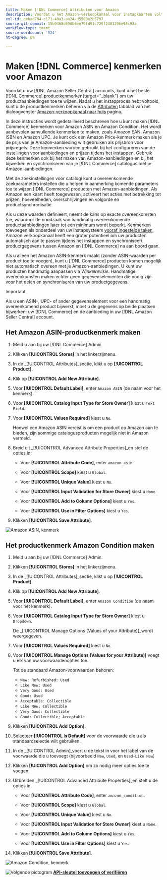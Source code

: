 ```yaml
---
title: Maken [!DNL Commerce] Attributen voor Amazon
description: Voordat u het Amazon-verkoopkanaal voor instapkaarten voltooit, moet u controleren of u over de vereiste [!UICONTROL Commerce] productkenmerken.
exl-id: eebad794-c171-40a3-aa24-d5509e2b5797
source-git-commit: 15b9468d090b6ee79fd91c729f2481296e98c93a
workflow-type: tm+mt
source-wordcount: '524'
ht-degree: 0%

---
```


# Maken [!DNL Commerce] kenmerken voor Amazon

Voordat u uw [!DNL Amazon Seller Central] accounts, kunt u het beste [!DNL Commerce] [productkenmerken](https://docs.magento.com/user-guide/stores/attributes-product.html){target=&quot;_blank&quot;} om uw productaanbiedingen toe te wijzen. Nadat u het instapproces hebt voltooid, kunt u de productkenmerken beheren via de [Attributen](./managing-attributes.md) tabblad van het dialoogvenster [Amazon-verkoopkanaal naar huis](./amazon-sales-channel-home.md) pagina.

In deze instructies wordt gedetailleerd beschreven hoe u kunt maken [!DNL Commerce] kenmerken voor Amazon ASIN en Amazon Condition. Het wordt aanbevolen aanvullende kenmerken te maken, zoals Amazon EAN, Amazon ISBN en Amazon UPC. Je kunt ook een Amazon Price-kenmerk maken als je de prijs van je Amazon-aanbieding wilt gebruiken als prijsbron voor prijsregels. Deze kenmerken worden gebruikt bij het configureren van de instellingen voor aanbiedingen en prijzen tijdens het instappen. Gebruik deze kenmerken ook bij het maken van Amazon-aanbiedingen en bij het bijwerken en synchroniseren van je [!DNL Commerce] catalogus met je Amazon-aanbiedingen.

Met de zoekinstellingen voor catalogi kunt u overeenkomende zoekparameters instellen die u helpen in aanmerking komende parameters toe te wijzen [!DNL Commerce] producten met Amazon-aanbiedingen. Als Amazon een kaart heeft toegewezen, activeert het acties met betrekking tot prijzen, hoeveelheden, overschrijvingen en volgorde en productsynchronisatie.

Als u deze waarden definieert, neemt de kans op exacte overeenkomsten toe, waardoor de noodzaak van handmatig overeenkomende productaanbiedingen later tot een minimum wordt beperkt. Kenmerken toevoegen als onderdeel van uw instapsysteem [vooraf ingestelde taken](./amazon-pre-setup-tasks.md), Amazon verkoopkanaal heeft een groter potentieel om uw producten automatisch aan te passen tijdens het instappen en synchroniseert productgegevens tussen Amazon en [!DNL Commerce] na aan boord gaan.

Als u alleen het Amazon ASIN-kenmerk maakt (zonder ASIN-waarden per product toe te voegen), kunt u [!DNL Commerce] producten komen mogelijk niet automatisch overeen met je Amazon-aanbiedingen. U kunt uw producten handmatig aanpassen via _Winkelrevisie_. Handmatige overeenkomsten maken echter geen gegevenselementen die nodig zijn voor het delen en synchroniseren van uw productgegevens.

>[!IMPORTANT]
>
>Als u een ASIN-, UPC- of ander gegevenselement voor een handmatig overeenkomend product bijwerkt, moet u de gegevens op beide plaatsen bijwerken: uw [!DNL Commerce] en de aanbieding in uw [!DNL Amazon Seller Central] account.

## Het Amazon ASIN-productkenmerk maken

1. Meld u aan bij uw [!DNL Commerce] Admin.

1. Klikken **[!UICONTROL Stores]** in het linkerzijmenu.

1. In de _[!UICONTROL Attributes]_sectie, klikt u op **[!UICONTROL Product]**.

1. Klik op **[!UICONTROL Add New Attribute]**.

1. Voor **[!UICONTROL Default Label]**, enter `Amazon ASIN` (de naam voor het kenmerk).

1. Voor **[!UICONTROL Catalog Input Type for Store Owner]** kiest u `Text Field`.

1. Voor **[!UICONTROL Values Required]** kiest u `No`.

   Hoewel een Amazon ASIN vereist is om een product op Amazon aan te bieden, zijn sommige catalogusproducten mogelijk niet in Amazon vermeld.

1. Breid uit _[!UICONTROL Advanced Attribute Properties]_en stel de opties in:

   - Voor **[!UICONTROL Attribute Code]**, enter `amazon_asin`.

   - Voor **[!UICONTROL Scope]** kiest u `Global`.

   - Voor **[!UICONTROL Unique Value]** kiest u `No`.

   - Voor **[!UICONTROL Input Validation for Store Owner]** kiest u `None`.

   - Voor **[!UICONTROL Add to Column Options]** kiest u `Yes`.

   - Voor **[!UICONTROL Use in Filter Options]** kiest u `Yes`.

1. Klikken **[!UICONTROL Save Attribute]**.

![Amazon ASIN, kenmerk](assets/creating-asin-attribute.png)

## Het productkenmerk Amazon Condition maken

1. Meld u aan bij uw [!DNL Commerce] Admin.

1. Klikken **[!UICONTROL Stores]** in het linkerzijmenu.

1. In de _[!UICONTROL Attributes]_sectie, klikt u op **[!UICONTROL Product]**.

1. Klik op **[!UICONTROL Add New Attribute]**.

1. Voor **[!UICONTROL Default Label]**, enter `Amazon Condition` (de naam voor het kenmerk).

1. Voor **[!UICONTROL Catalog Input Type for Store Owner]** kiest u `Dropdown`.

   De _[!UICONTROL Manage Options (Values of your Attribute)]_wordt weergegeven.

1. Voor **[!UICONTROL Values Required]** kiest u `No`.

1. Voor **[!UICONTROL Manage Options (Values for your Attribute)]** voegt u elk van uw voorwaardenopties toe.

   Tot de standaard Amazon-voorwaarden behoren:

   - `New: Refurbished: Used`
   - `Like New: Used`
   - `Very Good: Used`
   - `Good: Used`
   - `Acceptable: Collectible`
   - `Like New; Collectible`
   - `Very Good: Collectible`
   - `Good: Collectible; Acceptable`

1. Klikken **[!UICONTROL Add Option]**.

1. Selecteer **[!UICONTROL Is Default]** voor de voorwaarde die u als standaardselectie wilt gebruiken.

1. In de _[!UICONTROL Admin]_voert u de tekst in voor het label van de voorwaarde die u toevoegt (bijvoorbeeld `New`, `Used`, en `Used-Like New`)

1. Klikken **[!UICONTROL Add Option]** om zo nodig meer opties toe te voegen.

1. Uitbreiden _[!UICONTROL Advanced Attribute Properties]_en stelt u de opties in.

   - Voor **[!UICONTROL Attribute Code]**, enter `amazon_condition`.

   - Voor **[!UICONTROL Scope]** kiest u `Global`.

   - Voor **[!UICONTROL Unique Value]** kiest u `No`.

   - Voor **[!UICONTROL Input Validation for Store Owner]** kiest u `None`.

   - Voor **[!UICONTROL Add to Column Options]** kiest u `Yes`.

   - Voor **[!UICONTROL Use in Filter Options]** kiest u `Yes`.

1. Klikken **[!UICONTROL Save Attribute]**.

![Amazon Condition, kenmerk](assets/creating-amazon-condition-attribute.png)

![Volgende pictogram](assets/btn-next.png) [**API-sleutel toevoegen of verifiëren**](./amazon-verify-api-key.md)
